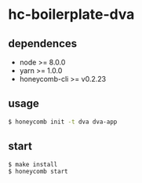 # hc-boilerplate-dva

## dependences

- node >= 8.0.0
- yarn >= 1.0.0
- honeycomb-cli >= v0.2.23

## usage

```sh
$ honeycomb init -t dva dva-app
```

## start

```sh
$ make install
$ honeycomb start
```

